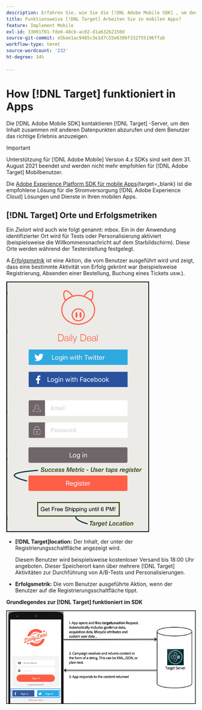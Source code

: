 ```yaml
---
description: Erfahren Sie, wie Sie die [!DNL Adobe Mobile SDK] , um den Besuchern Ihrer App die optimalen Erlebnisse anzuzeigen.
title: Funktionsweise [!DNL Target] Arbeiten Sie in mobilen Apps?
feature: Implement Mobile
exl-id: 33001f01-fde6-48cb-ac02-d1a632b2150d
source-git-commit: e5bae1ac9485c3e1d7c55e6386f332755196ffab
workflow-type: tm+mt
source-wordcount: '232'
ht-degree: 34%

---
```


# How [!DNL Target] funktioniert in Apps

Die [!DNL Adobe Mobile SDK] kontaktieren [!DNL Target] -Server, um den Inhalt zusammen mit anderen Datenpunkten abzurufen und dem Benutzer das richtige Erlebnis anzuzeigen.

>[!IMPORTANT]
>
>Unterstützung für [!DNL Adobe Mobile] Version 4.*x* SDKs sind seit dem 31. August 2021 beendet und werden nicht mehr empfohlen für [!DNL Adobe Target] Mobilbenutzer.
>
>Die [Adobe Experience Platform SDK für mobile Apps](https://developer.adobe.com/client-sdks/documentation/){target=_blank} ist die empfohlene Lösung für die Stromversorgung [!DNL Adobe Experience Cloud] Lösungen und Dienste in Ihren mobilen Apps.

## [!DNL Target] Orte und Erfolgsmetriken

Ein *Zielort* wird auch wie folgt genannt:  mbox. Ein in der Anwendung identifizierter Ort wird für Tests oder Personalisierung aktiviert (beispielsweise die Willkommensnachricht auf dem Starbildschirm). Diese Orte werden während der Testerstellung festgelegt.

A *[Erfolgsmetrik](https://experienceleague.adobe.com/docs/target/using/activities/success-metrics/success-metrics.html)* ist eine Aktion, die vom Benutzer ausgeführt wird und zeigt, dass eine bestimmte Aktivität von Erfolg gekrönt war (beispielsweise Registrierung, Absenden einer Bestellung, Buchung eines Tickets usw.).

![ALT-Bild](assets/mobile-target-location.png)

* **[!DNL Target]location:** Der Inhalt, der unter der Registrierungsschaltfläche angezeigt wird.

  Diesem Benutzer wird beispielsweise kostenloser Versand bis 18:00 Uhr angeboten. Dieser Speicherort kann über mehrere [!DNL Target] Aktivitäten zur Durchführung von A/B-Tests und Personalisierungen.

* **Erfolgsmetrik:** Die vom Benutzer ausgeführte Aktion, wenn der Benutzer auf die Registrierungsschaltfläche tippt.

**Grundlegendes zur [!DNL Target] funktioniert im SDK**

![ALT-Bild](assets/how-target-mobile-works.png)
